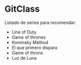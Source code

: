 # GitClass
Listado de series para recomendar:

- Line of Duty
- Game of thrones
- Kominsky Method
- El que primero dispara
- Game of throns 
- Luz de Luna
